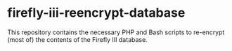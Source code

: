 # firefly-iii-reencrypt-database
This repository contains the necessary PHP and Bash scripts to re-encrypt (most of) the contents of the Firefly III database.
